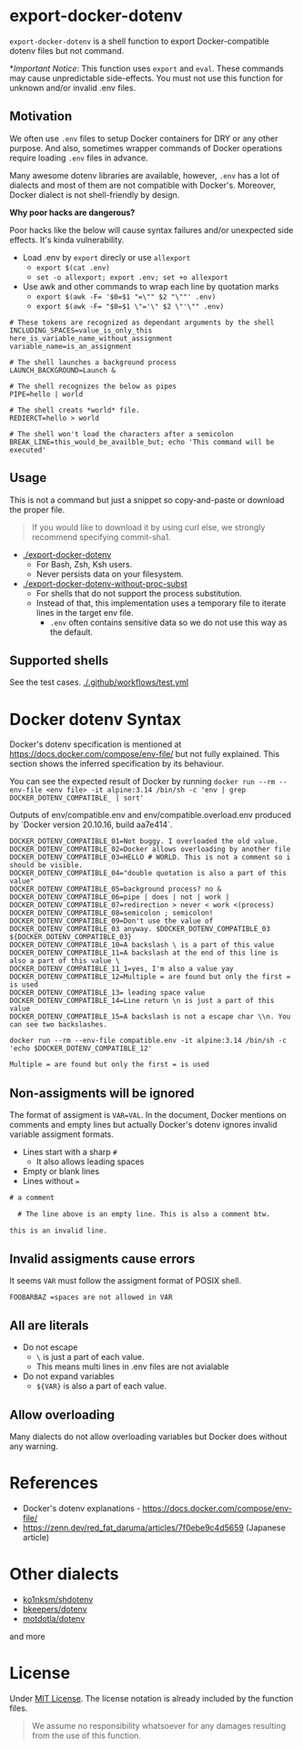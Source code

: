 # export-docker-dotenv

`export-docker-dotenv` is a shell function to export Docker-compatible dotenv files but not command. 

**Important Notice*: This function uses `export` and `eval`. These commands may cause unpredictable side-effects. You must not use this function for unknown and/or invalid .env files.

## Motivation

We often use `.env` files to setup Docker containers for DRY or any other purpose. And also, sometimes wrapper commands of Docker operations require loading `.env` files in advance. 

Many awesome dotenv libraries are available, however, `.env` has a lot of dialects and most of them are not compatible with Docker's. Moreover, Docker dialect is not shell-friendly by design. 

**Why poor hacks are dangerous?**

Poor hacks like the below will cause syntax failures and/or unexpected side effects. It's kinda vulnerability.

- Load .env by `export` direcly or use `allexport`
    - `export $(cat .env)`
    - `set -o allexport; export .env; set +o allexport`
- Use awk and other commands to wrap each line by quotation marks
    - `export $(awk -F= '$0=$1 "=\"" $2 "\""' .env)`
    - `export $(awk -F= "$0=$1 \"='\" $2 \"'\"" .env)`

```
# These tokens are recognized as dependant arguments by the shell
INCLUDING_SPACES=value_is_only_this here_is_variable_name_without_assignment variable_name=is_an_assignment

# The shell launches a background process
LAUNCH_BACKGROUND=Launch & 

# The shell recognizes the below as pipes
PIPE=hello | world

# The shell creats *world* file.
REDIERCT=hello > world

# The shell won't load the characters after a semicolon
BREAK_LINE=this_would_be_availble_but; echo 'This command will be executed'
```

## Usage

This is not a command but just a snippet so copy-and-paste or download the proper file.

> If you would like to download it by using curl else, we strongly recommend specifying commit-sha1.

- [./export-docker-dotenv](./export-docker-dotenv)
  - For Bash, Zsh, Ksh users.
  - Never persists data on your filesystem.
- [./export-docker-dotenv-without-proc-subst](./export-docker-dotenv-without-proc-subst)
  - For shells that do not support the process substitution.
  - Instead of that, this implementation uses a temporary file to iterate lines in the target env file.
    - `.env` often contains sensitive data so we do not use this way as the default.

## Supported shells

See the test cases. [./.github/workflows/test.yml](./.github/workflows/test.yml)

# Docker dotenv Syntax

Docker's dotenv specification is mentioned at https://docs.docker.com/compose/env-file/ but not fully explained. This section shows the inferred specification by its behaviour.

You can see the expected result of Docker by running `docker run --rm --env-file <env file> -it alpine:3.14 /bin/sh -c 'env | grep DOCKER_DOTENV_COMPATIBLE_ | sort'`

<destils>
    <summary>Outputs of env/compatible.env and env/compatible.overload.env produced by `Docker version 20.10.16, build aa7e414`.</summary>

```txtDOCKER_DOTENV_COMPATIBLE_00=Hello world!
DOCKER_DOTENV_COMPATIBLE_01=Not buggy. I overloaded the old value.
DOCKER_DOTENV_COMPATIBLE_02=Docker allows overloading by another file
DOCKER_DOTENV_COMPATIBLE_03=HELLO # WORLD. This is not a comment so i should be visible.
DOCKER_DOTENV_COMPATIBLE_04="double quotation is also a part of this value"
DOCKER_DOTENV_COMPATIBLE_05=background process? no &
DOCKER_DOTENV_COMPATIBLE_06=pipe | does | not | work |
DOCKER_DOTENV_COMPATIBLE_07=redirection > never < work <(process)
DOCKER_DOTENV_COMPATIBLE_08=semicolon ; semicolon!
DOCKER_DOTENV_COMPATIBLE_09=Don't use the value of DOCKER_DOTENV_COMPATIBLE_03 anyway. $DOCKER_DOTENV_COMPATIBLE_03 ${DOCKER_DOTENV_COMPATIBLE_03}
DOCKER_DOTENV_COMPATIBLE_10=A backslash \ is a part of this value
DOCKER_DOTENV_COMPATIBLE_11=A backslash at the end of this line is also a part of this value \
DOCKER_DOTENV_COMPATIBLE_11_1=yes, I'm also a value yay
DOCKER_DOTENV_COMPATIBLE_12=Multiple = are found but only the first = is used
DOCKER_DOTENV_COMPATIBLE_13= leading space value
DOCKER_DOTENV_COMPATIBLE_14=Line return \n is just a part of this value
DOCKER_DOTENV_COMPATIBLE_15=A backslash is not a escape char \\n. You can see two backslashes.
```

`docker run --rm --env-file compatible.env -it alpine:3.14 /bin/sh -c 'echo $DOCKER_DOTENV_COMPATIBLE_12'`

```txt
Multiple = are found but only the first = is used
```
    
</details>

## Non-assigments will be ignored

The format of assigment is `VAR=VAL`. In the document, Docker mentions on comments and empty lines but actually Docker's dotenv ignores invalid variable assigment formats. 

- Lines start with a sharp `#`
  - It also allows leading spaces
- Empty or blank lines
- Lines without `=`

```txt
# a comment

  # The line above is an empty line. This is also a comment btw.

this is an invalid line.
```

## Invalid assigments cause errors

It seems `VAR` must follow the assigment format of POSIX shell.

```
FOOBARBAZ =spaces are not allowed in VAR
```

## All are literals

- Do not escape
  - `\` is just a part of each value.
  - This means multi lines in .env files are not avialable
- Do not expand variables
  - `${VAR}` is also a part of each value.

## Allow overloading

Many dialects do not allow overloading variables but Docker does without any warning.

# References

- Docker's dotenv explanations - https://docs.docker.com/compose/env-file/
- https://zenn.dev/red_fat_daruma/articles/7f0ebe9c4d5659 (Japanese article)

# Other dialects

- [ko1nksm/shdotenv](https://github.com/ko1nksm/shdotenv)
- [bkeepers/dotenv](https://github.com/bkeepers/dotenv)
- [motdotla/dotenv](https://github.com/motdotla/dotenv)

and more

# License

Under [MIT License](./LICENSE). The license notation is already included by the function files.

> We assume no responsibility whatsoever for any damages resulting from the use of this function.
